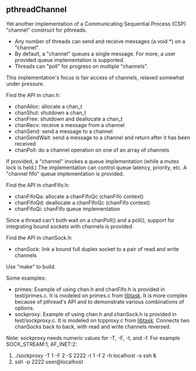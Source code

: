 ## pthreadChannel
Yet another implementation of a Communicating Sequential Process (CSP) "channel" construct for pthreads.

* Any number of threads can send and receive messages (a void *) on a "channel".
* By default, a "channel" queues a single message. For more, a user provided queue implementation is supported.
* Threads can "poll" for progress on multiple "channels".

This implementation's focus is fair access of channels, relaxed somewhat under pressure.

Find the API in chan.h:

* chanAlloc: allocate a chan_t
* chanShut: shutdown a chan_t
* chanFree: shutdown and deallocate a chan_t
* chanRecv: receive a message from a channel
* chanSend: send a message to a channel
* chanSendWait: send a message to a channel and return after it has been received
* chanPoll: do a channel operation on one of an array of channels

If provided, a "channel" invokes a queue implementation (while a mutex lock is held.)
The implementation can control queue latency, priority, etc.
A "channel fifo" queue implementation is provided.

Find the API in chanFifo.h:

* chanFifoQa: allocate a chanFifoQc (chanFifo context)
* chanFifoQd: deallocate a chanFifoQc (chanFifo context)
* chanFifoQi: chanFifo queue implementation

Since a thread can't both wait on a chanPoll() and a poll(), support for integrating bound sockets with channels is provided.

Find the API in chanSock.h:

* chanSock: link a bound full duplex socket to a pair of read and write channels

Use "make" to build.

Some examples:

* primes: Example of using chan.h and chanFifo.h is provided in test/primes.c. It is modeled on primes.c from [libtask](https://swtch.com/libtask/).
It is more complex because of pthread's API and to demonstrate various combinations of options.
* sockproxy: Example of using chan.h and chanSock.h is provided in test/sockproxy.c. It is modeled on tcpproxy.c from [libtask](https://swtch.com/libtask/).
Connects two chanSocks back to back, with read and write channels reversed.

Note: sockproxy needs numeric values for -T, -F, -t, and -f. For example SOCK_STREAM:1, AF_INET:2:

1. ./sockproxy -T 1 -F 2 -S 2222 -t 1 -f 2 -h localhost -s ssh &
2. ssh -p 2222 user@localhost
